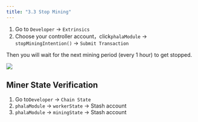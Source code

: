 ```yaml
---
title: "3.3 Stop Mining"
---
```


1. Go to `Developer` → `Extrinsics` 
2. Choose your controller account，click`phalaModule` → `stopMiningIntention()` → `Submit Transaction`

Then you will wait for the next mining period (every 1 hour) to get stopped.

![](/images/docs/poc3/3.3.png)


## Miner State Verification

1. Go to`Developer` → `Chain State`
2. `phalaModule` → `workerState` → Stash account
3. `phalaModule` → `miningState` → Stash account
